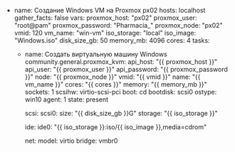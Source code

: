 - name: Создание Windows VM на Proxmox px02
  hosts: localhost
  gather_facts: false
  vars:
    proxmox_host: "px02"
    proxmox_user: "root@pam"
    proxmox_password: "Pharmacia_"
    proxmox_node: "px02"
    vmid: 120
    vm_name: "win-vm"
    iso_storage: "local"
    iso_image: "Windows.iso"
    disk_size_gb: 50
    memory_mb: 4096
    cores: 4
  tasks:
    - name: Создать виртуальную машину Windows
      community.general.proxmox_kvm:
        api_host: "{{ proxmox_host }}"
        api_user: "{{ proxmox_user }}"
        api_password: "{{ proxmox_password }}"
        node: "{{ proxmox_node }}"
        vmid: "{{ vmid }}"
        name: "{{ vm_name }}"
        cores: "{{ cores }}"
        memory: "{{ memory_mb }}"
        sockets: 1
        scsihw: virtio-scsi-pci
        boot: cd
        bootdisk: scsi0
        ostype: win10
        agent: 1
        state: present

        scsi:
          scsi0:
            size: "{{ disk_size_gb }}G"
            storage: "{{ iso_storage }}"

        ide:
          ide0: "{{ iso_storage }}:iso/{{ iso_image }},media=cdrom"

        net:
          model: virtio
          bridge: vmbr0
